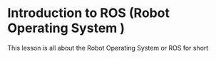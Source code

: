 # Introduction to ROS (Robot Operating System )
 This lesson is all about the Robot Operating System or ROS for short

